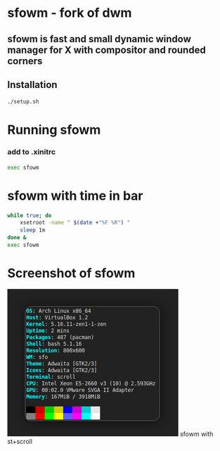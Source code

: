 # sfowm - fork of dwm

## sfowm is fast and small dynamic window manager for X with compositor and rounded corners

## Installation
```bash
./setup.sh
```
# Running sfowm
### add to .xinitrc
```bash
exec sfowm
```
# sfowm with time in bar
```bash
while true; do
	xsetroot -name " $(date +"%F %R") "
	sleep 1m
done &
exec sfowm
```
# Screenshot of sfowm
![sfowm](https://github.com/ssleert/sfowm/blob/main/staff/2022-03-02_05-41.png?raw=true)
sfowm with st+scroll
